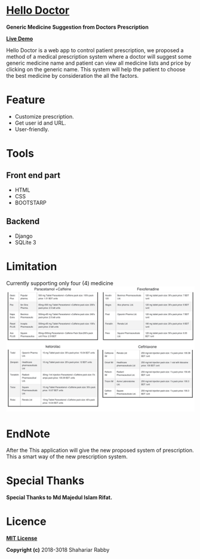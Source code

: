 # [Hello Doctor](https://hello-doctor.herokuapp.com)
**Generic Medicine Suggestion from Doctors Prescription**

**[Live Demo](https://hello-doctor.herokuapp.com)**

Hello Doctor is a web app to control patient prescription, we proposed a method of a medical prescription system
where a doctor will suggest some generic medicine name and patient can view all medicine lists and price by
clicking on the generic name. This system will help the patient to choose the best medicine by consideration the all the factors.

# Feature
* Customize prescription.
* Get user id and URL.
* User-friendly.

# Tools
## Front end part
* HTML
* CSS
* BOOTSTARP
## Backend
* Django
* SQLite 3
# Limitation
Currently supporting only four (4) medicine
![Medicene List](form/static/READMELimiataion.jpeg "Logo Title Text 1")

# EndNote
After the  This application will give the new proposed system of prescription. This a smart way of the new prescription system.

# Special Thanks
**Special Thanks to  Md Majedul Islam Rifat.**

# Licence
**[MIT License](https://opensource.org/licenses/MIT)**

**Copyright (c)** 2018-3018 Shahariar Rabby


